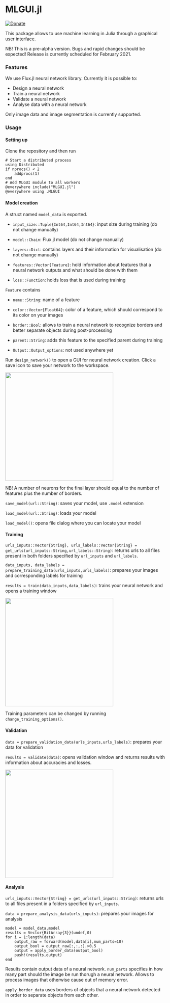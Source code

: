 # MLGUI.jl
[![Donate](https://img.shields.io/badge/Donate-PayPal-blue.svg)](https://www.paypal.com/donate/?hosted_button_id=EJ2J3BVKYPJPY)

This package allows to use machine learning in Julia through a graphical user interface.

NB! This is a pre-alpha version. Bugs and rapid changes should be expected! Release is currently scheduled for February 2021. 

### Features
We use Flux.jl neural network library. Currently it is possible to:
  - Design a neural network
  - Train a neural network
  - Validate a neural network
  - Analyse data with a neural network
  
Only image data and image segmentation is currently supported.

### Usage 

#### Setting up
Clone the repository and then run
```
# Start a distributed process
using Distributed
if nprocs() < 2
    addprocs(1)
end
# Add MLGUI module to all workers
@everywhere include("MLGUI.jl")
@everywhere using .MLGUI

```
#### Model creation
A struct named ```model_data``` is exported.

- ```input_size::Tuple{Int64,Int64,Int64}```: input size during training (do not change manually)

- ```model::Chain```: Flux.jl model (do not change manually)

- ```layers::Dict```: contains layers and their information for visualisation (do not change manually)

- ```features::Vector{Feature}```: hold information about features that a neural network outputs and what should be done with them

- ```loss::Function```: holds loss that is used during training


```Feature``` contains

- ```name::String```: name of a feature

- ```color::Vector{Float64}```: color of a feature, which should correspond to its color on your images

- ```border::Bool```: allows to train a neural network to recognize borders and better separate objects during post-processing

- ```parent::String```: adds this feature to the specified parent during training

- ```Output::Output_options```: not used anywhere yet

Run ```design_network()``` to open a GUI for neural network creation. Click a save icon to save your network to the workspace.

<img  src="docs/screenshots/design.png" height = 340em>

NB! A number of neurons for the final layer should equal to the number of features plus the number of borders.

```save_model(url::String)```: saves your model, use ```.model``` extension

```load_model(url::String)```: loads your model

```load_model()```: opens file dialog where you can locate your model

#### Training

```urls_inputs::Vector{String}, urls_labels::Vector{String} = get_urls(url_inputs::String,url_labels::String)```: 
returns urls to all files present in both folders specified by ```url_inputs``` and ```url_labels```.

```data_inputs, data_labels = prepare_training_data(urls_inputs,urls_labels)```: prepares your images and corresponding labels for training

```results = train(data_inputs,data_labels)```: trains your neural network and opens a training window

<img  src="docs/screenshots/training.png" height = 340em>

Training parameters can be changed by running ```change_training_options()```.

#### Validation

```data = prepare_validation_data(urls_inputs,urls_labels)```: prepares your data for validation

```results = validate(data)```: opens validation window and returns results with information about accuracies and losses.

<img  src="docs/screenshots/validation.png" height = 340em>

#### Analysis

```urls_inputs::Vector{String} = get_urls(url_inputs::String)```: 
returns urls to all files present in a folders specified by ```url_inputs```.

```data = prepare_analysis_data(urls_inputs)```: prepares your images for analysis

```
model = model_data.model
results = Vector{BitArray{3}}(undef,0)
for i = 1:length(data)
    output_raw = forward(model,data[i],num_parts=10)
    output_bool = output_raw[:,:,:].>0.5
    output = apply_border_data(output_bool)
    push!(results,output)
end
```
Results contain output data of a neural network. ```num_parts``` specifies in how many part should the image be run thorugh a neural network. 
Allows to process images that otherwise cause out of memory error.

```apply_border_data``` uses borders of objects that a neural network detected in order to separate objects from each other.


